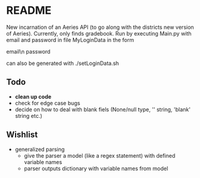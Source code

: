 # README
New incarnation of an Aeries API (to go along with the districts new version of Aeries). Currently, only finds gradebook. Run by executing Main.py with email and password in file MyLoginData in the form

email\n
password

can also be generated with ./setLoginData.sh


## Todo
- **clean up code**
- check for edge case bugs
- decide on how to deal with blank fiels (None/null type, '' string, 'blank' string etc.)

## Wishlist
- generalized parsing
	- give the parser a model (like a regex statement) with defined variable names
	- parser outputs dictionary with variable names from model

